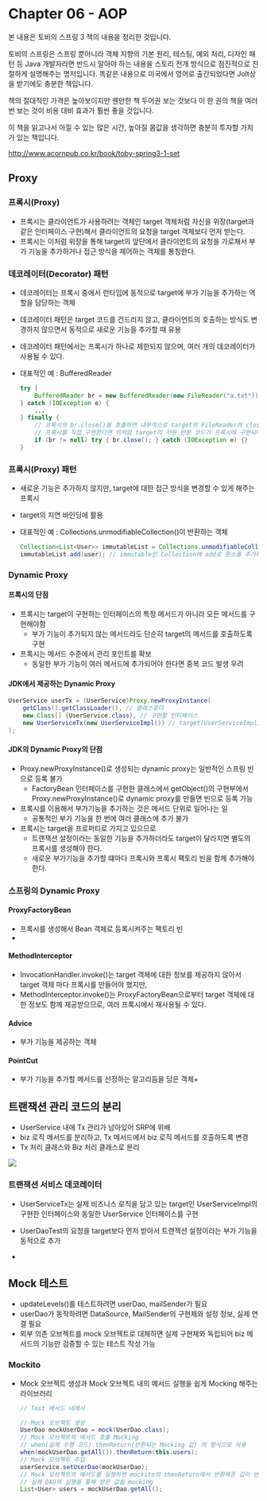 # Chapter 06 - AOP

본 내용은 토비의 스프링 3 책의 내용을 정리한 것입니다.

토비의 스프링은 스프링 뿐아니라 객체 지향의 기본 원리, 테스팅, 예외 처리, 디자인 패턴 등 Java 개발자라면 반드시 알아야 하는 내용을 스토리 전개 방식으로 점진적으로 친절하게 설명해주는 명저입니다. 똑같은 내용으로 미국에서 영어로 출간되었다면 Jolt상을 받기에도 충분한 책입니다.

책의 절대적인 가격은 높아보이지만 웬만한 책 두어권 보는 것보다 이 한 권의 책을 여러번 보는 것이 비용 대비 효과가 훨씬 좋을 것입니다.
 
이 책을 읽고나서 아낄 수 있는 많은 시간, 높아질 몸값을 생각하면 충분히 투자할 가치가 있는 책입니다. 

<a href='http://www.acornpub.co.kr/book/toby-spring3-1-set' target='_blank'>http://www.acornpub.co.kr/book/toby-spring3-1-set</a>

## Proxy

### 프록시(Proxy)

- 프록시는 클라이언트가 사용하려는 객체인 target 객체처럼 자신을 위장(target과 같은 인터페이스 구현)해서 클라이언트의 요청을 target 객체보다 먼저 받는다.
- 프록시는 이처럼 위장을 통해 target의 앞단에서 클라이언트의 요청을 가로채서 부가 기능을 추가하거나 접근 방식을 제어하는 객체를 통칭한다.

### 데코레이터(Decorator) 패턴

- 데코레이터는 프록시 중에서 런타임에 동적으로 target에 부가 기능을 추가하는 역할을 담당하는 객체
- 데코레이터 패턴은 target 코드를 건드리지 않고, 클라이언트의 호출하는 방식도 변경하지 않으면서 동적으로 새로운 기능을 추가할 때 유용 
- 데코레이터 패턴에서는 프록시가 하나로 제한되지 않으며, 여러 개의 데코레이터가 사용될 수 있다.
- 대표적인 예 : BufferedReader
    
    ```java
    try {
        BufferedReader br = new BufferedReader(new FileReader("a.txt"));
    } catch (IOException e) {
        ...
    } finally {
        // 프록시의 br.close()를 호출하면 내부적으로 target의 FileReader의 close()를 호출
        // 프록시를 직접 구현한다면 이처럼 target의 자원 반환 코드가 프록시에 구현되어 있어야 안전하다.
        if (br != null) try { br.close(); } catch (IOException e) {}
    } 
    ```

### 프록시(Proxy) 패턴

- 새로운 기능은 추가하지 않지만, target에 대한 접근 방식을 변경할 수 있게 해주는 프록시
- target의 지연 바인딩에 활용
- 대표적인 예 : Collections.unmodifiableCollection()이 반환하는 객체
    
    ```java
    Collection<List<User>> immutableList = Collections.unmodifiableCollection(list);
    immutableList.add(user); // immutable인 Collection에 add로 원소를 추가하면 UnsupportedOperationException 발생
    ```

### Dynamic Proxy

#### 프록시의 단점

- 프록시는 target이 구현하는 인터페이스의 특정 메서드가 아니라 모든 메서드를 구현해야함
    - 부가 기능이 추가되지 않는 메서드라도 단순히 target의 메서드를 호출하도록 구현
- 프록시는 메서드 수준에서 관리 포인트를 확보
    - 동일한 부가 기능이 여러 메서드에 추가되어야 한다면 중복 코드 발생 우려 

#### JDK에서 제공하는 Dynamic Proxy

```java
UserService userTx = (UserService)Proxy.newProxyInstance(
    getClass().getClassLoader(), // 클래스로더
    new Class[] {UserService.class}, // 구현할 인터페이스
    new UserServiceTx(new UserServiceImpl()) // target(UserServiceImpl)과 부가 기능 프록시(UserServiceTx) 
);
```

#### JDK의 Dynamic Proxy의 단점

- Proxy.newProxyInstance()로 생성되는 dynamic proxy는 일반적인 스프링 빈으로 등록 불가
    - FactoryBean 인터페이스를 구현한 클래스에서 getObject()의 구현부에서 Proxy.newProxyInstance()로 dynamic proxy를 만들면 빈으로 등록 가능
- 프록시를 이용해서 부가기능을 추가하는 것은 메서드 단위로 일어나는 일
    - 공통적인 부가 기능을 한 번에 여러 클래스에 추가 불가
- 프록시는 target을 프로퍼티로 가지고 있으므로
    - 트랜잭션 설정이라는 동일한 기능을 추가하더라도 target이 달라지면 별도의 프록시를 생성해야 한다.
    - 새로운 부가기능을 추가할 떄마다 프록시와 프록시 팩토리 빈을 함께 추가해야 한다.

### 스프링의 Dynamic Proxy

#### ProxyFactoryBean

- 프록시를 생성해서 Bean 객체로 등록시켜주는 팩토리 빈
- 

#### MethodInterceptor
- InvocationHandler.invoke()는 target 객체에 대한 정보를 제공하지 않아서 target 객체 마다 프록시를 만들어야 했지만,
- MethodInterceptor.invoke()는 ProxyFactoryBean으로부터 target 객체에 대한 정보도 함께 제공받으므로, 여러 프록시에서 재사용될 수 있다.

#### Advice

- 부가 기능을 제공하는 객체

#### PointCut

- 부가 기능을 추가할 메서드를 선정하는 알고리듬을 담은 객체+






## 트랜잭션 관리 코드의 분리

- UserService 내에 Tx 관리가 남아있어 SRP에 위배
- biz 로직 메서드를 분리하고, Tx 메서드에서 biz 로직 메서드를 호출하도록 변경
- Tx 처리 클래스와 Biz 처리 클래스로 분리

![](http://i.imgur.com/Gijy9Yv.png)

### 트랜잭션 서비스 데코레이터

- UserServiceTx는 실제 비즈니스 로직을 담고 있는 target인 UserServiceImpl의 구현한 인터페이스와 동일한 UserService 인터페이스를 구현
- UserDaoTest의 요청을 target보다 먼저 받아서 트랜잭션 설정이라는 부가 기능을 동적으로 추가  

- 

## Mock 테스트

- updateLevels()를 테스트하려면 userDao, mailSender가 필요
- userDao가 동작하려면 DataSource, MailSender의 구현체와 설정 정보, 실제 연결 필요
- 외부 의존 오브젝트를 mock 오브젝트로 대체하면 실제 구현체와 독립되어 biz 메서드의 기능만 검증할 수 있는 테스트 작성 가능

### Mockito

- Mock 오브젝트 생성과 Mock 오브젝트 내의 메서드 실행을 쉽게 Mocking 해주는 라이브러리
    
    ```java
    // Test 메서드 내에서

    // Mock 오브젝트 생성
    UserDao mockUserDao = mock(UserDao.class);
    // Mock 오브젝트의 메서드 호출 Mocking
    // when(실제 수행 코드).thenReturn(반환되는 Mocking 값) 의 형식으로 사용
    when(mockUserDao.getAll()).thenReturn(this.users);
    // Mock 오브젝트 주입
    userService.setUserDao(mockUserDao);
    // Mock 오브젝트의 메서드를 실행하면 mockito의 thenReturn에서 반환해준 값이 반환된다.
    // 실제 DAO의 실행을 통해 받은 값을 mocking
    List<User> users = mockUserDao.getAll();
    
    ```
